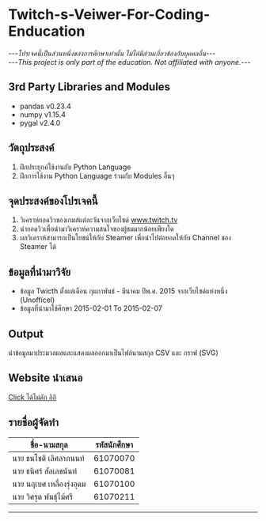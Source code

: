 # Twitch-s-Veiwer-For-Coding-Enducation

*---โปรเจคนี้เป็นส่วนหนึ่งของการศึกษาเท่านั้น ไม่ได้มีส่วนเกี่ยวข้องกับบุคคลอื่น---*</br>
*---This project is only part of the education. Not affiliated with anyone.---*
## 3rd Party Libraries and Modules
- pandas v0.23.4 
- numpy v1.15.4
- pygal v2.4.0

## วัตถุประสงค์
1. ฝึกประยุกค์ใช้งานกับ Python Language
2. ฝึกการใช้งาน Python Language ร่วมกับ Modules อื่นๆ

## จุดประสงค์ของโปรเจคนี้
1. วิเคราห์ยอดวิวของเกมส์แต่ละวันจากเว็บไซด์ www.twitch.tv
2. นำยอดวิวเพื่อนำมาวิเคราห์ความสนใจของผู้ชมมากน้อยเพียงใด
3. ผลวิเคราห์สามารถเป็นโยชน์ให้กับ Steamer เพื่อนำไปต่อยอดให้กับ Channel ของ Steamer ได้

## ข้อมูลที่นำมาวิจัย
- ข้อมูล Twicth ตั้งแต่เดือน กุมภาพันธ์ - มีนาคม ปีพ.ศ. 2015 จากเว็บไซด์แห่งหนึ่ง (Unofficel)
- ข้อมูลที่นำมาใช้ศึกษา 2015-02-01 To 2015-02-07

## Output
นำข้อมูลมาประมวลผลและแสดงผลออกมาเป็นไฟล์นามสกุล CSV และ กราฟ (SVG)

## Website นำเสนอ
[Click ได้ไม่ดัก อิอิ](https://jer11698.github.io/projectPSIT2018/)

## รายชื่อผู้จัดทำ
| ชื่อ-นามสกุล | รหัสนักศึกษา |
| --------- | ---------- |
|   นาย ธนโชติ เลิศลาภนนท์   |    61070070   |
|   นาย ธนิศร์ สัลเลขนันท์   |    61070081   |
|   นาย นฤเบศ เหลื่องรุ่งอุดม   |    61070100   |
|   นาย วิศรุต พันธุ์ไม้ศรี   |    61070211   |

---
